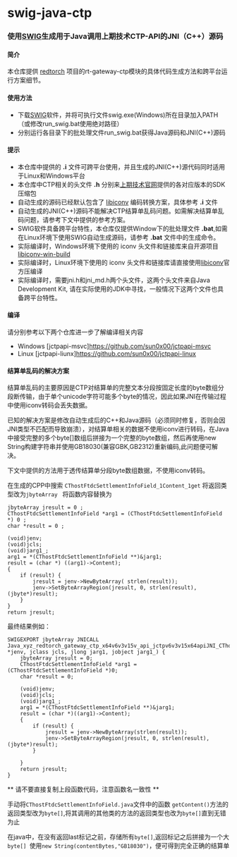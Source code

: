 # swig-java-ctp
### 使用[SWIG](http://www.swig.org/)生成用于Java调用上期技术CTP-API的JNI（C++）源码

#### 简介

本仓库提供 [redtorch](https://github.com/sun0x00/redtorch) 项目的rt-gateway-ctp模块的具体代码生成方法和跨平台运行方案细节。

#### 使用方法

+ 下载[SWIG](http://www.swig.org/)软件，并将可执行文件swig.exe(Windows)所在目录加入PATH（或修改run_swig.bat使用绝对路径）
+ 分别运行各目录下的批处理文件run_swig.bat获得Java源码和JNI(C++)源码


#### 提示
+ 本仓库中提供的 **.i** 文件可跨平台使用，并且生成的JNI(C++)源代码同时适用于Linux和Windows平台
+ 本仓库中CTP相关的头文件 **.h** 分别来[上期技术官网](www.sfit.com.cn)提供的各对应版本的SDK压缩包
+ 自动生成的源码已经默认包含了 [libiconv](https://www.gnu.org/software/libiconv/) 编码转换方案，具体参考 **.i** 文件
+ 自动生成的JNI(C++)源码不能解决CTP结算单乱码问题。如需解决结算单乱码问题，请参考下文中提供的参考方案。
+ SWIG软件具备跨平台特性，本仓库仅提供Window下的批处理文件 **.bat**,如需在Linux环境下使用SWIG自动生成源码，请参考 **.bat** 文件中的生成命令。
+ 实际编译时，Windows环境下使用的 iconv 头文件和链接库来自开源项目 [libiconv-win-build](https://github.com/sun0x00/libiconv-win-build)
+ 实际编译时，Linux环境下使用的 iconv 头文件和链接库请直接使用[libiconv](https://www.gnu.org/software/libiconv/)官方压编译
+ 实际编译时，需要jni.h和jni_md.h两个头文件，这两个头文件来自Java Development Kit, 请在实际使用的JDK中寻找，一般情况下这两个文件也具备跨平台特性。


#### 编译

请分别参考以下两个仓库进一步了解编译相关内容

+ Windows [jctpapi-msvc]https://github.com/sun0x00/jctpapi-msvc
+ Linux [jctpapi-liunx]https://github.com/sun0x00/jctpapi-linux



#### 结算单乱码的解决方案
结算单乱码的主要原因是CTP对结算单的完整文本分段按固定长度的byte数组分段断传输，由于单个unicode字符可能多个byte的情况，因此如果JNI在传输过程中使用iconv转码会丢失数据。

已知的解决方案是修改自动生成后的C++和Java源码（必须同时修复，否则会因JNI类型不匹配而导致崩溃），对结算单相关的数据不使用iconv进行转码，在Java中接受完整的多个byte[]数组后拼接为一个完整的byte数组，然后再使用new String构建字符串并使用GB18030(兼容GBK,GB2312)重新编码,此问题便可解决。

下文中提供的方法用于透传结算单分段byte数组数据，不使用iconv转码。

在生成的CPP中搜索 `CThostFtdcSettlementInfoField_1Content_1get`
将返回类型改为`jbyteArray `
将函数内容替换为

    jbyteArray jresult = 0 ;
    CThostFtdcSettlementInfoField *arg1 = (CThostFtdcSettlementInfoField *) 0 ;
    char *result = 0 ;

    (void)jenv;
    (void)jcls;
    (void)jarg1_;
    arg1 = *(CThostFtdcSettlementInfoField **)&jarg1;
    result = (char *) ((arg1)->Content);
    {
    	if (result) {
    		jresult = jenv->NewByteArray( strlen(result));
    		jenv->SetByteArrayRegion(jresult, 0, strlen(result), (jbyte*)result);
    	}
    }
    return jresult;



最终结果例如：

	SWIGEXPORT jbyteArray JNICALL Java_xyz_redtorch_gateway_ctp_x64v6v3v15v_api_jctpv6v3v15x64apiJNI_CThostFtdcSettlementInfoField_1Content_1get(JNIEnv *jenv, jclass jcls, jlong jarg1, jobject jarg1_) {
		jbyteArray jresult = 0;
		CThostFtdcSettlementInfoField *arg1 = (CThostFtdcSettlementInfoField *)0;
		char *result = 0;

		(void)jenv;
		(void)jcls;
		(void)jarg1_;
		arg1 = *(CThostFtdcSettlementInfoField **)&jarg1;
		result = (char *)((arg1)->Content);
		{
			if (result) {
				jresult = jenv->NewByteArray(strlen(result));
				jenv->SetByteArrayRegion(jresult, 0, strlen(result), (jbyte*)result);
			}

		}
		return jresult;
	}

** 请不要直接复制上段函数代码，注意函数名一致性 **

手动将`CThostFtdcSettlementInfoField.java`文件中的函数 `getContent()`方法的返回类型改为`byte[]`,将其调用的其他类的方法的返回类型也改为`byte[]`直到无错为止

在java中，在没有返回last标记之前，存储所有`byte[]`,返回标记之后拼接为一个大`byte[] `使用`new String(contentBytes,"GB18030")`，便可得到完全正确的结算单
